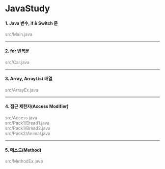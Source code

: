 # JavaStudy

#### 1. Java 변수, if & Switch 문
<span style="color:gray">src/Main.java</span>  



---
#### 2. for 반복문
<span style="color:gray">src/Car.java</span>  


---
#### 3. Array, ArrayList 배열
<span style="color:gray">src/ArrayEx.java</span>  


---
#### 4. 접근 제한자(Access Modifier)
<span style="color:gray">src/Access.java</span>  
<span style="color:gray">src/Pack1/Bread1.java</span>  
<span style="color:gray">src/Pack1/Bread2.java</span>  
<span style="color:gray">src/Pack2/Animal.java</span>  


---
#### 5. 메소드(Method)
<span style="color:gray">src/MethodEx.java</span>    
